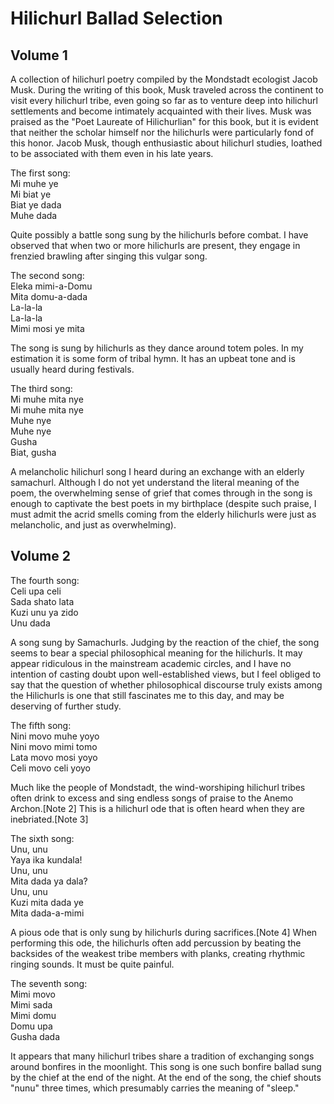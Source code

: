 # Hilichurl Ballad Selection


## Volume 1


A collection of hilichurl poetry compiled by the Mondstadt ecologist Jacob Musk. During the writing of this book, Musk traveled across the continent to visit every hilichurl tribe, even going so far as to venture deep into hilichurl settlements and become intimately acquainted with their lives. Musk was praised as the "Poet Laureate of Hilichurlian" for this book, but it is evident that neither the scholar himself nor the hilichurls were particularly fond of this honor. Jacob Musk, though enthusiastic about hilichurl studies, loathed to be associated with them even in his late years.

The first song:    
Mi muhe ye   
Mi biat ye    
Biat ye dada    
Muhe dada   

Quite possibly a battle song sung by the hilichurls before combat. I have observed that when two or more hilichurls are present, they engage in frenzied brawling after singing this vulgar song.

The second song:     
Eleka mimi-a-Domu   
Mita domu-a-dada   
La-la-la   
La-la-la   
Mimi mosi ye mita   

The song is sung by hilichurls as they dance around totem poles.
In my estimation it is some form of tribal hymn. It has an upbeat tone and is usually heard during festivals.

The third song:   
Mi muhe mita nye    
Mi muhe mita nye    
Muhe nye    
Muhe nye    
Gusha    
Biat, gusha    

A melancholic hilichurl song I heard during an exchange with an elderly samachurl. Although I do not yet understand the literal meaning of the poem, the overwhelming sense of grief that comes through in the song is enough to captivate the best poets in my birthplace (despite such praise, I must admit the acrid smells coming from the elderly hilichurls were just as melancholic, and just as overwhelming).


## Volume 2


The fourth song:      
Celi upa celi      
Sada shato lata      
Kuzi unu ya zido      
Unu dada      

A song sung by Samachurls. Judging by the reaction of the chief, the song seems to bear a special philosophical meaning for the hilichurls. It may appear ridiculous in the mainstream academic circles, and I have no intention of casting doubt upon well-established views, but I feel obliged to say that the question of whether philosophical discourse truly exists among the Hilichurls is one that still fascinates me to this day, and may be deserving of further study.

The fifth song:      
Nini movo muhe yoyo      
Nini movo mimi tomo      
Lata movo mosi yoyo      
Celi movo celi yoyo      

Much like the people of Mondstadt, the wind-worshiping hilichurl tribes often drink to excess and sing endless songs of praise to the Anemo Archon.[Note 2] This is a hilichurl ode that is often heard when they are inebriated.[Note 3]

The sixth song:      
Unu, unu      
Yaya ika kundala!      
Unu, unu      
Mita dada ya dala?      
Unu, unu      
Kuzi mita dada ye      
Mita dada-a-mimi      

A pious ode that is only sung by hilichurls during sacrifices.[Note 4] When performing this ode, the hilichurls often add percussion by beating the backsides of the weakest tribe members with planks, creating rhythmic ringing sounds. It must be quite painful.

The seventh song:     
Mimi movo     
Mimi sada     
Mimi domu     
Domu upa     
Gusha dada     

It appears that many hilichurl tribes share a tradition of exchanging songs around bonfires in the moonlight. This song is one such bonfire ballad sung by the chief at the end of the night. At the end of the song, the chief shouts "nunu" three times, which presumably carries the meaning of "sleep."
